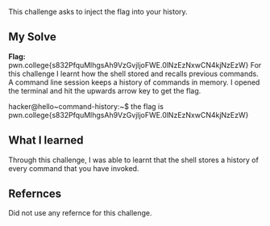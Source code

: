 This challenge asks to inject the flag into your history.
## My Solve
**Flag:** pwn.college{s832PfquMlhgsAh9VzGvjljoFWE.0lNzEzNxwCN4kjNzEzW}
For this challenge I learnt how the shell stored and recalls previous commands. A command line session keeps a history of commands in memory. I opened the terminal and hit the upwards arrow key to get the flag.

hacker@hello~command-history:~$ the flag is pwn.college{s832PfquMlhgsAh9VzGvjljoFWE.0lNzEzNxwCN4kjNzEzW}

## What I learned
Through this challenge, I was able to learnt that the shell stores a history of every command that you have invoked.

## Refernces
Did not use any refernce for this challenge.

